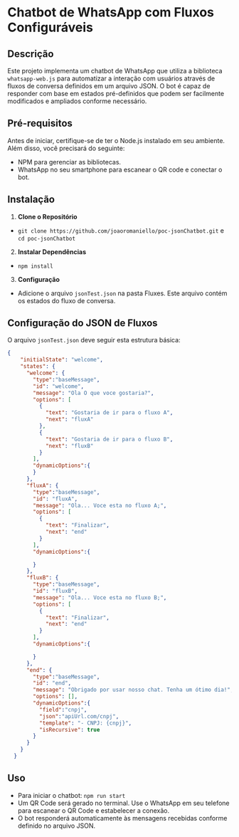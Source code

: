 # Chatbot de WhatsApp com Fluxos Configuráveis

## Descrição
Este projeto implementa um chatbot de WhatsApp que utiliza a biblioteca `whatsapp-web.js` para automatizar a interação com usuários através de fluxos de conversa definidos em um arquivo JSON. O bot é capaz de responder com base em estados pré-definidos que podem ser facilmente modificados e ampliados conforme necessário.

## Pré-requisitos
Antes de iniciar, certifique-se de ter o Node.js instalado em seu ambiente. Além disso, você precisará do seguinte:
- NPM  para gerenciar as bibliotecas.
- WhatsApp no seu smartphone para escanear o QR code e conectar o bot.

## Instalação
1. **Clone o Repositório**
- `git clone https://github.com/joaoromaniello/poc-jsonChatbot.git` e `cd poc-jsonChatbot`

2. **Instalar Dependências**
- `npm install`

3. **Configuração**
- Adicione o arquivo `jsonTest.json` na pasta Fluxes. Este arquivo contém os estados do fluxo de conversa.

## Configuração do JSON de Fluxos
O arquivo `jsonTest.json` deve seguir esta estrutura básica:
```json
{
    "initialState": "welcome",
    "states": {
      "welcome": {
        "type":"baseMessage",
        "id": "welcome",
        "message": "Ola O que voce gostaria?",
        "options": [
          {
            "text": "Gostaria de ir para o fluxo A",
            "next": "fluxA"
          },
          {
            "text": "Gostaria de ir para o fluxo B",
            "next": "fluxB"
          }
        ],
        "dynamicOptions":{
        }
      },
      "fluxA": {
        "type":"baseMessage",
        "id": "fluxA",
        "message": "Ola... Voce esta no fluxo A;",
        "options": [
          {
            "text": "Finalizar",
            "next": "end"
          }
        ],
        "dynamicOptions":{

        }
      },
      "fluxB": {
        "type":"baseMessage",
        "id": "fluxB",
        "message": "Ola... Voce esta no fluxo B;",
        "options": [
          {
            "text": "Finalizar",
            "next": "end"
          }
        ],
        "dynamicOptions":{

        }
      },
      "end": {
        "type":"baseMessage",
        "id": "end",
        "message": "Obrigado por usar nosso chat. Tenha um ótimo dia!",
        "options": [],
        "dynamicOptions":{
          "field":"cnpj",
          "json":"apiUrl.com/cnpj",
          "template": "- CNPJ: {cnpj}",
          "isRecursive": true
        }
      }
    }
  }


```

## **Uso**
- Para iniciar o chatbot:
  `npm run start`
- Um QR Code será gerado no terminal. Use o WhatsApp em seu telefone para escanear o QR Code e estabelecer a conexão.
- O bot responderá automaticamente às mensagens recebidas conforme definido no arquivo JSON.
